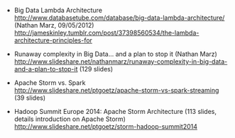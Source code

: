 * Big Data Lambda Architecture 
<br>http://www.databasetube.com/database/big-data-lambda-architecture/ (Nathan Marz, 09/05/2012) 
<br>http://jameskinley.tumblr.com/post/37398560534/the-lambda-architecture-principles-for

* Runaway complexity in Big Data... and a plan to stop it (Nathan Marz)
<br>http://www.slideshare.net/nathanmarz/runaway-complexity-in-big-data-and-a-plan-to-stop-it (129 slides)

* Apache Storm vs. Spark
<br>http://www.slideshare.net/ptgoetz/apache-storm-vs-spark-streaming (39 slides)

* Hadoop Summit Europe 2014: Apache Storm Architecture (113 slides, details introduction on Apache Storm)
<br>http://www.slideshare.net/ptgoetz/storm-hadoop-summit2014

